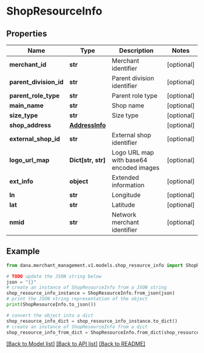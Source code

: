 # ShopResourceInfo


## Properties

Name | Type | Description | Notes
------------ | ------------- | ------------- | -------------
**merchant_id** | **str** | Merchant identifier | [optional] 
**parent_division_id** | **str** | Parent division identifier | [optional] 
**parent_role_type** | **str** | Parent role type | [optional] 
**main_name** | **str** | Shop name | [optional] 
**size_type** | **str** | Size type | [optional] 
**shop_address** | [**AddressInfo**](AddressInfo.md) |  | [optional] 
**external_shop_id** | **str** | External shop identifier | [optional] 
**logo_url_map** | **Dict[str, str]** | Logo URL map with base64 encoded images | [optional] 
**ext_info** | **object** | Extended information | [optional] 
**ln** | **str** | Longitude | [optional] 
**lat** | **str** | Latitude | [optional] 
**nmid** | **str** | Network merchant identifier | [optional] 

## Example

```python
from dana.merchant_management.v1.models.shop_resource_info import ShopResourceInfo

# TODO update the JSON string below
json = "{}"
# create an instance of ShopResourceInfo from a JSON string
shop_resource_info_instance = ShopResourceInfo.from_json(json)
# print the JSON string representation of the object
print(ShopResourceInfo.to_json())

# convert the object into a dict
shop_resource_info_dict = shop_resource_info_instance.to_dict()
# create an instance of ShopResourceInfo from a dict
shop_resource_info_from_dict = ShopResourceInfo.from_dict(shop_resource_info_dict)
```
[[Back to Model list]](../README.md#documentation-for-models) [[Back to API list]](../README.md#documentation-for-api-endpoints) [[Back to README]](../README.md)


